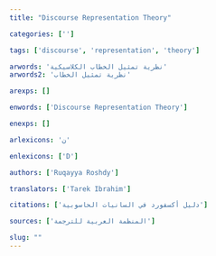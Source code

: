 ```yaml
---
title: "Discourse Representation Theory"

categories: ['']

tags: ['discourse', 'representation', 'theory']

arwords: 'نظرية تمثيل الخطاب الكلاسيكية'
arwords2: 'نظرية تمثيل الخطاب'

arexps: []

enwords: ['Discourse Representation Theory']

enexps: []

arlexicons: 'ن'

enlexicons: ['D']

authors: ['Ruqayya Roshdy']

translators: ['Tarek Ibrahim']

citations: ['دليل أكسفورد في السانيات الحاسوبية']

sources: ['المنظمة العربية للترجمة']

slug: ""
---
```

